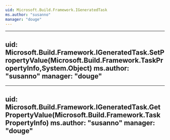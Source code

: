 ```yaml
---
uid: Microsoft.Build.Framework.IGeneratedTask
ms.author: "susanno"
manager: "douge"
---
```


---
uid: Microsoft.Build.Framework.IGeneratedTask.SetPropertyValue(Microsoft.Build.Framework.TaskPropertyInfo,System.Object)
ms.author: "susanno"
manager: "douge"
---

---
uid: Microsoft.Build.Framework.IGeneratedTask.GetPropertyValue(Microsoft.Build.Framework.TaskPropertyInfo)
ms.author: "susanno"
manager: "douge"
---
